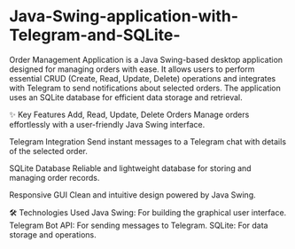 # Java-Swing-application-with-Telegram-and-SQLite-
Order Management Application is a Java Swing-based desktop application designed for managing orders with ease. It allows users to perform essential CRUD (Create, Read, Update, Delete) operations and integrates with Telegram to send notifications about selected orders. The application uses an SQLite database for efficient data storage and retrieval.

✨ Key Features
Add, Read, Update, Delete Orders
Manage orders effortlessly with a user-friendly Java Swing interface.

Telegram Integration
Send instant messages to a Telegram chat with details of the selected order.

SQLite Database
Reliable and lightweight database for storing and managing order records.

Responsive GUI
Clean and intuitive design powered by Java Swing.

🛠️ Technologies Used
Java Swing: For building the graphical user interface.
Telegram Bot API: For sending messages to Telegram.
SQLite: For data storage and operations.
